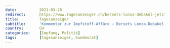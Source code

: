```yaml
---
date:          2021-03-28
redirect:      https://www.tagesanzeiger.ch/bersets-lonza-debakel-jetzt-braucht-es-volle-aufklaerung-451814842685
title:         Tagesanzeiger
subtitle:      'Kommentar zur Impfstoff-Affäre – Bersets Lonza-Debakel: Jetzt braucht es volle Aufklärung'
country:       CH
categories:    [Impfung, Politik]
tags:          [tagesanzeiger, bundesrat]
---
```

